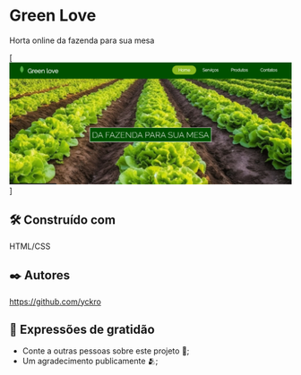# Green Love

Horta online da fazenda para sua mesa

[<img src="./src/images/Screenshot 2023-08-25 13.22.10.png" alt="horta">]

## 🛠️ Construído com

HTML/CSS

## ✒️ Autores

https://github.com/yckro

## 🎁 Expressões de gratidão

* Conte a outras pessoas sobre este projeto 📢;
* Um agradecimento publicamente 🫂;

